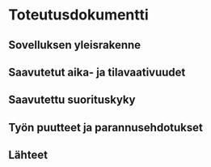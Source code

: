 # Toteutusdokumentti

## Sovelluksen yleisrakenne

## Saavutetut aika- ja tilavaativuudet

## Saavutettu suorituskyky

## Työn puutteet ja parannusehdotukset

## Lähteet
